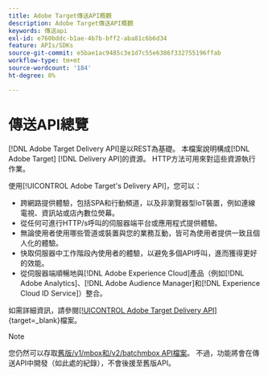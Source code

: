 ```yaml
---
title: Adobe Target傳送API概觀
description: Adobe Target傳送API概觀
keywords: 傳送api
exl-id: e760bddc-b1ae-4b7b-bff2-aba81c6b6d34
feature: APIs/SDKs
source-git-commit: e5bae1ac9485c3e1d7c55e6386f332755196ffab
workflow-type: tm+mt
source-wordcount: '184'
ht-degree: 0%

---
```


# 傳送API總覽

[!DNL Adobe Target Delivery API]是以REST為基礎。 本檔案說明構成[!DNL Adobe Target] [!DNL Delivery API]的資源。 HTTP方法可用來對這些資源執行作業。

使用[!UICONTROL Adobe Target's Delivery API]，您可以：

* 跨網路提供體驗，包括SPA和行動頻道，以及非瀏覽器型IoT裝置，例如連線電視、資訊站或店內數位熒幕。
* 從任何可進行HTTP/s呼叫的伺服器端平台或應用程式提供體驗。
* 無論使用者使用哪些管道或裝置與您的業務互動，皆可為使用者提供一致且個人化的體驗。
* 快取伺服器中工作階段內使用者的體驗，以避免多個API呼叫，進而獲得更好的效能。
* 從伺服器端順暢地與[!DNL Adobe Experience Cloud]產品（例如[!DNL Adobe Analytics]、[!DNL Adobe Audience Manager]和[!DNL Experience Cloud ID Service]）整合。

如需詳細資訊，請參閱[[!UICONTROL Adobe Target Delivery API]](https://developer.adobe.com/target/implement/delivery-api/){target=_blank}檔案。

>[!NOTE]
>
>您仍然可以存取[舊版/v1/mbox和/v2/batchmbox API檔案](https://developers.adobetarget.com/api/legacy-api/index.html)。 不過，功能將會在傳送API中開發（如此處的紀錄），不會後援至舊版API。
